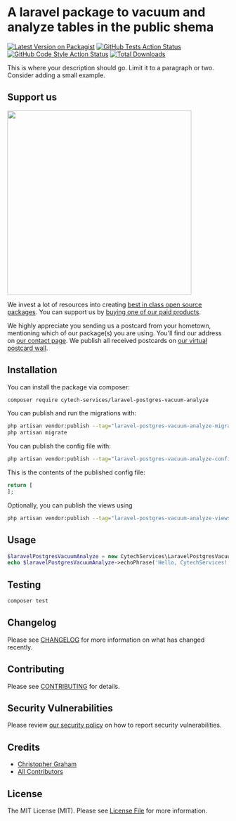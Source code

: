 # A laravel package to vacuum and analyze tables in the public shema

[![Latest Version on Packagist](https://img.shields.io/packagist/v/cytech-services/laravel-postgres-vacuum-analyze.svg?style=flat-square)](https://packagist.org/packages/cytech-services/laravel-postgres-vacuum-analyze)
[![GitHub Tests Action Status](https://img.shields.io/github/actions/workflow/status/cytech-services/laravel-postgres-vacuum-analyze/run-tests.yml?branch=main&label=tests&style=flat-square)](https://github.com/cytech-services/laravel-postgres-vacuum-analyze/actions?query=workflow%3Arun-tests+branch%3Amain)
[![GitHub Code Style Action Status](https://img.shields.io/github/actions/workflow/status/cytech-services/laravel-postgres-vacuum-analyze/fix-php-code-style-issues.yml?branch=main&label=code%20style&style=flat-square)](https://github.com/cytech-services/laravel-postgres-vacuum-analyze/actions?query=workflow%3A"Fix+PHP+code+style+issues"+branch%3Amain)
[![Total Downloads](https://img.shields.io/packagist/dt/cytech-services/laravel-postgres-vacuum-analyze.svg?style=flat-square)](https://packagist.org/packages/cytech-services/laravel-postgres-vacuum-analyze)

This is where your description should go. Limit it to a paragraph or two. Consider adding a small example.

## Support us

[<img src="https://github-ads.s3.eu-central-1.amazonaws.com/laravel-postgres-vacuum-analyze.jpg?t=1" width="419px" />](https://spatie.be/github-ad-click/laravel-postgres-vacuum-analyze)

We invest a lot of resources into creating [best in class open source packages](https://spatie.be/open-source). You can support us by [buying one of our paid products](https://spatie.be/open-source/support-us).

We highly appreciate you sending us a postcard from your hometown, mentioning which of our package(s) you are using. You'll find our address on [our contact page](https://spatie.be/about-us). We publish all received postcards on [our virtual postcard wall](https://spatie.be/open-source/postcards).

## Installation

You can install the package via composer:

```bash
composer require cytech-services/laravel-postgres-vacuum-analyze
```

You can publish and run the migrations with:

```bash
php artisan vendor:publish --tag="laravel-postgres-vacuum-analyze-migrations"
php artisan migrate
```

You can publish the config file with:

```bash
php artisan vendor:publish --tag="laravel-postgres-vacuum-analyze-config"
```

This is the contents of the published config file:

```php
return [
];
```

Optionally, you can publish the views using

```bash
php artisan vendor:publish --tag="laravel-postgres-vacuum-analyze-views"
```

## Usage

```php
$laravelPostgresVacuumAnalyze = new CytechServices\LaravelPostgresVacuumAnalyze();
echo $laravelPostgresVacuumAnalyze->echoPhrase('Hello, CytechServices!');
```

## Testing

```bash
composer test
```

## Changelog

Please see [CHANGELOG](CHANGELOG.md) for more information on what has changed recently.

## Contributing

Please see [CONTRIBUTING](CONTRIBUTING.md) for details.

## Security Vulnerabilities

Please review [our security policy](../../security/policy) on how to report security vulnerabilities.

## Credits

- [Christopher Graham](https://github.com/cytech-services)
- [All Contributors](../../contributors)

## License

The MIT License (MIT). Please see [License File](LICENSE.md) for more information.
